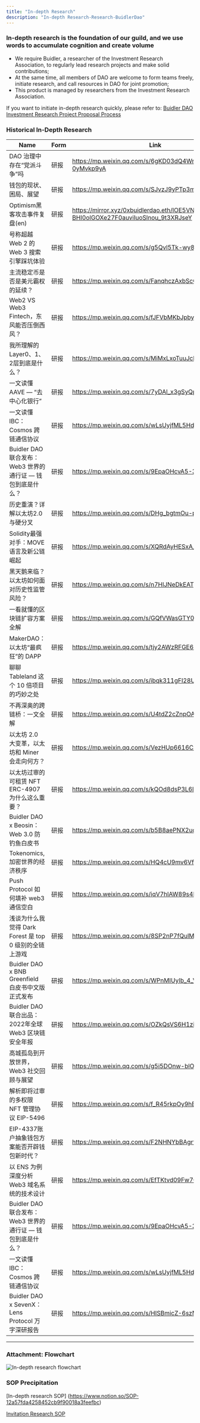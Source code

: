 ```yaml
---
title: "In-depth Research"
description: "In-depth Research-Research-BuidlerDao"
---
```


### In-depth research is the foundation of our guild, and we use words to accumulate cognition and create volume

- We require Buidler, a researcher of the Investment Research Association, to regularly lead research projects and make solid contributions;
- At the same time, all members of DAO are welcome to form teams freely, initiate research, and call resources in DAO for joint promotion;
- This product is managed by researchers from the Investment Research Association.

If you want to initiate in-depth research quickly, please refer to: [Buidler DAO Investment Research Project Proposal Process](https://www.notion.so/Buidler-DAO-0f5ae827318648e5a4110118b4b43d82)

### Historical In-Depth Research

| Name                                      | Form | Link                                                                            | Sort               |
| ----------------------------------------- | -- | ------------------------------------------------------------------------------- | ---------------- |
| DAO 治理中存在“党派斗争”吗                          | 研报 | https://mp.weixin.qq.com/s/6gKD03dQ4Wm5-0yMvkp9yA                               | DAO              |
| 钱包的现状、困局、展望                               | 研报 | https://mp.weixin.qq.com/s/SJvzJ9yPTp3m7WUuWHR_1A                               | 钱包               |
| Optimism黑客攻击事件复盘(en)                      | 研报 | https://mirror.xyz/0xbuidlerdao.eth/lOE5VN-BHI0olGOXe27F0auviIuoSlnou_9t3XRJseY | 安全               |
| 号称超越 Web 2 的 Web 3 搜索引擎踩坑体验               | 研报 | https://mp.weixin.qq.com/s/g5Qvl5Tk-wy8LtQ0OSP1yg                               | 搜索               |
| 主流稳定币是否是美元霸权的延续？                          | 研报 | https://mp.weixin.qq.com/s/FanqhczAxbScGEIJs8J2yw                               | 稳定币              |
| Web2 VS Web3 Fintech，东风能否压倒西风？            | 研报 | https://mp.weixin.qq.com/s/fJFVbMKbJpbyM6CKJbCsNA                               | Defi             |
| 我所理解的Layer0、1、2层到底是什么？                    | 研报 | https://mp.weixin.qq.com/s/MiMxLxoTuuJchrmd4tbzHg                               | 协议|L1/L2         |
| 一文读懂AAVE — “去中心化银行”                       | 研报 | https://mp.weixin.qq.com/s/7yDAl_x3gSyQp1u0Yt7oFA                               | Defi             |
| 一文读懂IBC：Cosmos 跨链通信协议                     | 研报 | https://mp.weixin.qq.com/s/wLsUyjfML5HdNj7wCrubBw                               | 跨链               |
| Buidler DAO 联合发布：Web3 世界的通行证 — 钱包到底是什么？   | 研报 | https://mp.weixin.qq.com/s/9EpaOHcvA5-32aIWvcM5eQ                               | 钱包               |
| 历史重演？详解以太坊2.0与硬分叉                         | 研报 | https://mp.weixin.qq.com/s/DHg_bgtmOu-poOHlyUQyaw                               | 协议|L1/L2         |
| Solidity最强对手：MOVE语言及新公链崛起                 | 研报 | https://mp.weixin.qq.com/s/XQRdAyHESxA_Nxdp-pVpQA                               | 协议|L1/L2         |
| 黑天鹅来临？以太坊如何面对历史性监管风险？                     | 研报 | https://mp.weixin.qq.com/s/n7HlJNeDkEATj3xDtn7Kfg                               | 监管               |
| 一看就懂的区块链扩容方案全解                            | 研报 | https://mp.weixin.qq.com/s/GQfVWasGTY0ZYGHzdEaGFQ                               | 协议|L1/L2         |
| MakerDAO：以太坊“最疯狂”的 DAPP                   | 研报 | https://mp.weixin.qq.com/s/tjy2AWzRFGE6OLDrj9Y6kA                               | Defi             |
| 聊聊 Tableland 这个 10 倍项目的巧妙之处               | 研报 | https://mp.weixin.qq.com/s/ibqk311gFI28UYlvg4-qvA                               | Socialfi|DID|SBT |
| 不再深奥的跨链桥：一文全解                             | 研报 | https://mp.weixin.qq.com/s/U4tdZ2cZnpOADPZMJcvvMQ                               | 跨链               |
| 以太坊 2.0 大变革，以太坊和 Miner 会走向何方？             | 研报 | https://mp.weixin.qq.com/s/VezHUp6616CRNdh0i84b4w                               | 协议|L1/L2         |
| 以太坊过审的可租赁 NFT ERC-4907为什么这么重要？            | 研报 | https://mp.weixin.qq.com/s/kQOd8dsP3L6lZGuGnY_8nw                               | NFT              |
| Buidler DAO x Beosin：Web 3.0 防钓鱼白皮书       | 研报 | https://mp.weixin.qq.com/s/b5B8aePNX2ucVSUnnRvtJA                               | 安全               |
| Tokenomics, 加密世界的经济秩序                     | 研报 | https://mp.weixin.qq.com/s/HQ4cU9mv6VfcaD8WZKX3kw                               | Token经济, 治理      |
| Push Protocol 如何填补 web3 通信空白              | 研报 | https://mp.weixin.qq.com/s/iqV7hlAW89s4h2cTKgDl2g                               | Infra 基建, 跨链     |
| 浅谈为什么我觉得 Dark Forest 是 top 0 级别的全链上游戏     | 研报 | https://mp.weixin.qq.com/s/8SP2nP7fQulMSsdgLsqnxw                               | 链游|Gamefi        |
| Buidler DAO x BNB Greenfield 白皮书中文版正式发布   | 研报 | https://mp.weixin.qq.com/s/WPnMIUyIb_4_V5r2vWvvkw                               | 存储 Store         |
| Buidler DAO 联合出品：2022年全球 Web3 区块链安全年报     | 研报 | https://mp.weixin.qq.com/s/OZkQsVS6H1zivUK5qN_8Cw                               | 安全               |
| 高城孤岛到开放世界，Web3 社交回顾与展望                    | 研报 | https://mp.weixin.qq.com/s/g5i5DOnw-blOK1lUMDCraA                               | Socialfi|DID|SBT |
| 解析即将过审的多权限 NFT 管理协议 EIP-5496              | 研报 | https://mp.weixin.qq.com/s/f_R45rkpOy9hBZ6eOp--aw                               | NFT              |
| EIP-4337账户抽象钱包方案能否开辟钱包新时代？                | 研报 | https://mp.weixin.qq.com/s/F2NHNYbBAgrfBW6enYURog                               | 智能合约, 钱包         |
| 以 ENS 为例深度分析 Web3 域名系统的技术设计               | 研报 | https://mp.weixin.qq.com/s/EfTKtvd09Fw7QIThnsYkSw                               | Socialfi|DID|SBT |
| Buidler DAO 联合发布：Web3 世界的通行证 — 钱包到底是什么？   | 研报 | https://mp.weixin.qq.com/s/9EpaOHcvA5-32aIWvcM5eQ                               | 钱包               |
| 一文读懂IBC：Cosmos 跨链通信协议                     | 研报 | https://mp.weixin.qq.com/s/wLsUyjfML5HdNj7wCrubBw                               | 跨链               |
| Buidler DAO x SevenX：Lens Protocol 万字深研报告 | 研报 | https://mp.weixin.qq.com/s/HISBmicZ-6szM6RY4ZWZyw                               | Socialfi|DID|SBT |
---

### Attachment: Flowchart

![In-depth research flowchart](https://cdn.vitae3.me/public-static/103111230102333233.1679293308263.png)

### SOP Precipitation

[In-depth research SOP] (https://www.notion.so/SOP-12a57fda4258452cb9f90018a3feefbc)

[Invitation Research SOP](https://www.notion.so/SOP-66934721007942b09a431d85d2fb94b1)